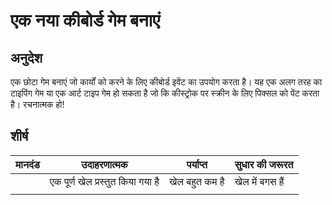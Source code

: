 # एक नया कीबोर्ड गेम बनाएं

## अनुदेश

एक छोटा गेम बनाएं जो कार्यों को करने के लिए कीबोर्ड इवेंट का उपयोग करता है। यह एक अलग तरह का टाइपिंग गेम या एक आर्ट टाइप गेम हो सकता है जो कि कीस्ट्रोक पर स्क्रीन के लिए पिक्सल को पेंट करता है। रचनात्मक हो!

## शीर्ष

| मानदंड | उदाहरणात्मक                       | पर्याप्त       | सुधार की जरूरत  |
| ------ | --------------------------------- | -------------- | --------------- |
|        | एक पूर्ण खेल प्रस्तुत किया गया है | खेल बहुत कम है | खेल में बगस हैं |
|        |
